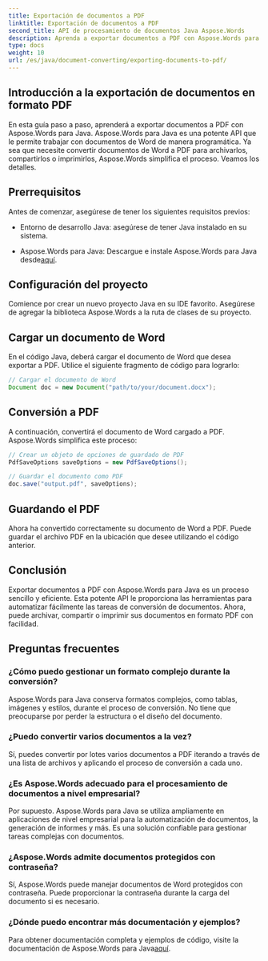 ```yaml
---
title: Exportación de documentos a PDF
linktitle: Exportación de documentos a PDF
second_title: API de procesamiento de documentos Java Aspose.Words
description: Aprenda a exportar documentos a PDF con Aspose.Words para Java. Esta guía paso a paso simplifica el proceso para lograr una conversión de documentos sin inconvenientes.
type: docs
weight: 10
url: /es/java/document-converting/exporting-documents-to-pdf/
---
```


## Introducción a la exportación de documentos en formato PDF

En esta guía paso a paso, aprenderá a exportar documentos a PDF con Aspose.Words para Java. Aspose.Words para Java es una potente API que le permite trabajar con documentos de Word de manera programática. Ya sea que necesite convertir documentos de Word a PDF para archivarlos, compartirlos o imprimirlos, Aspose.Words simplifica el proceso. Veamos los detalles.

## Prerrequisitos

Antes de comenzar, asegúrese de tener los siguientes requisitos previos:

- Entorno de desarrollo Java: asegúrese de tener Java instalado en su sistema.

-  Aspose.Words para Java: Descargue e instale Aspose.Words para Java desde[aquí](https://releases.aspose.com/words/java/).

## Configuración del proyecto

Comience por crear un nuevo proyecto Java en su IDE favorito. Asegúrese de agregar la biblioteca Aspose.Words a la ruta de clases de su proyecto.

## Cargar un documento de Word

En el código Java, deberá cargar el documento de Word que desea exportar a PDF. Utilice el siguiente fragmento de código para lograrlo:

```java
// Cargar el documento de Word
Document doc = new Document("path/to/your/document.docx");
```

## Conversión a PDF

A continuación, convertirá el documento de Word cargado a PDF. Aspose.Words simplifica este proceso:

```java
// Crear un objeto de opciones de guardado de PDF
PdfSaveOptions saveOptions = new PdfSaveOptions();

// Guardar el documento como PDF
doc.save("output.pdf", saveOptions);
```

## Guardando el PDF

Ahora ha convertido correctamente su documento de Word a PDF. Puede guardar el archivo PDF en la ubicación que desee utilizando el código anterior.

## Conclusión

Exportar documentos a PDF con Aspose.Words para Java es un proceso sencillo y eficiente. Esta potente API le proporciona las herramientas para automatizar fácilmente las tareas de conversión de documentos. Ahora, puede archivar, compartir o imprimir sus documentos en formato PDF con facilidad.

## Preguntas frecuentes

### ¿Cómo puedo gestionar un formato complejo durante la conversión?

Aspose.Words para Java conserva formatos complejos, como tablas, imágenes y estilos, durante el proceso de conversión. No tiene que preocuparse por perder la estructura o el diseño del documento.

### ¿Puedo convertir varios documentos a la vez?

Sí, puedes convertir por lotes varios documentos a PDF iterando a través de una lista de archivos y aplicando el proceso de conversión a cada uno.

### ¿Es Aspose.Words adecuado para el procesamiento de documentos a nivel empresarial?

Por supuesto. Aspose.Words para Java se utiliza ampliamente en aplicaciones de nivel empresarial para la automatización de documentos, la generación de informes y más. Es una solución confiable para gestionar tareas complejas con documentos.

### ¿Aspose.Words admite documentos protegidos con contraseña?

Sí, Aspose.Words puede manejar documentos de Word protegidos con contraseña. Puede proporcionar la contraseña durante la carga del documento si es necesario.

### ¿Dónde puedo encontrar más documentación y ejemplos?

 Para obtener documentación completa y ejemplos de código, visite la documentación de Aspose.Words para Java[aquí](https://reference.aspose.com/words/java/).